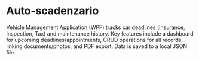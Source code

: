 # Auto-scadenzario
Vehicle Management Application (WPF) tracks car deadlines (Insurance, Inspection, Tax) and maintenance history. Key features include a dashboard for upcoming deadlines/appointments, CRUD operations for all records, linking documents/photos, and PDF export. Data is saved to a local JSON file.
